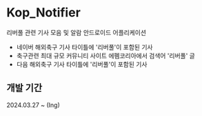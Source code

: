 # Kop_Notifier
리버풀 관련 기사 모음 및 알람 안드로이드 어플리케이션
- 네이버 해외축구 기사 타이틀에 '리버풀'이 포함된 기사
- 축구관련 최대 규모 커뮤니티 사이트 에펨코리아에서 검색어 '리버풀' 글
- 다음 해외축구 기사 타이틀에 '리버풀'이 포함된 기사

## 개발 기간
2024.03.27 ~ (Ing)
